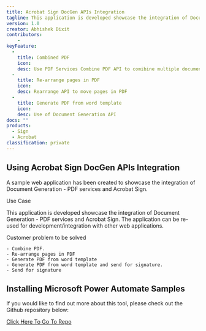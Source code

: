 ```yaml
---
title: Acrobat Sign DocGen APIs Integration
tagline: This application is developed showcase the integration of Document Generation - PDF services and Acrobat Sign. The application can be re-used for development/integration with other web applications.
version: 1.0
creator: Abhishek Dixit
contributors: 
    - 
keyFeature:
  - 
    title: Combined PDF
    icon: 
    desc: Use PDF Services Combine PDF API to comibine multiple documents
  - 
    title: Re-arrange pages in PDF
    icon: 
    desc: Rearrange API to move pages in PDF
  - 
    title: Generate PDF from word template
    icon: 
    desc: Use of Document Generation API
docs: ""
products: 
  - Sign
  - Acrobat
classification: private
---
```


## Using Acrobat Sign DocGen APIs Integration

A sample web application has been created to showcase the integration of Document Generation - PDF services and Acrobat Sign.

Use Case

This application is developed showcase the integration of Document Generation - PDF services and Acrobat Sign. The application can be re-used for development/integration with other web applications.

Customer problem to be solved

	- Combine PDF.
	- Re-arrange pages in PDF
	- Generate PDF from word template
	- Generate PDF from word template and send for signature.
	- Send for signature

## Installing Microsoft Power Automate Samples

If you would like to find out more about this tool, please check out the Github repository below:

[Click Here To Go To Repo](https://github.com/abhishekdixitadobe/docsigning#readme)